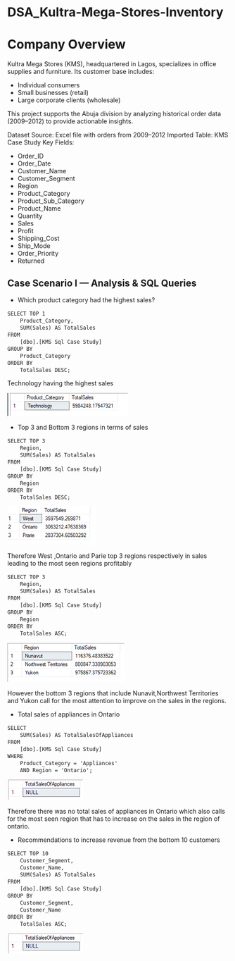 # DSA_Kultra-Mega-Stores-Inventory
# Company Overview
Kultra Mega Stores (KMS), headquartered in Lagos, specializes in office supplies and furniture. Its customer base includes:
- Individual consumers
- Small businesses (retail)
- Large corporate clients (wholesale)
  
This project supports the Abuja division by analyzing historical order data (2009–2012) to provide actionable insights.


 Dataset
Source: Excel file with orders from 2009–2012
Imported Table: KMS Case Study
Key Fields:
- Order_ID
- Order_Date
- Customer_Name
- Customer_Segment
- Region
- Product_Category
- Product_Sub_Category
- Product_Name
- Quantity
- Sales
- Profit
- Shipping_Cost
- Ship_Mode
- Order_Priority
- Returned

## Case Scenario I — Analysis & SQL Queries

- Which product category had the highest sales?

```
SELECT TOP 1
    Product_Category,
    SUM(Sales) AS TotalSales
FROM 
    [dbo].[KMS Sql Case Study]
GROUP BY 
    Product_Category
ORDER BY 
    TotalSales DESC;

```
Technology having the highest sales 

 ![Line graph](https://github.com/sharifahstella/DSA_Kultra-Mega-Stores-Inventory/blob/main/cate.PNG) 

- Top 3 and Bottom 3 regions in terms of sales

```
SELECT TOP 3
    Region,
    SUM(Sales) AS TotalSales
FROM 
    [dbo].[KMS Sql Case Study]
GROUP BY 
    Region
ORDER BY 
    TotalSales DESC;

```
![Line graph](https://github.com/sharifahstella/DSA_Kultra-Mega-Stores-Inventory/blob/main/top3.PNG) 

Therefore West ,Ontario and Parie top 3 regions respectively in sales leading to the most seen regions profitably
```
SELECT TOP 3
    Region,
    SUM(Sales) AS TotalSales
FROM 
    [dbo].[KMS Sql Case Study]
GROUP BY 
    Region
ORDER BY 
    TotalSales ASC;

```
![Line graph](https://github.com/sharifahstella/DSA_Kultra-Mega-Stores-Inventory/blob/main/bottom3.PNG) 

However the bottom 3 regions that include Nunavit,Northwest Territories and Yukon call for the most attention to improve on the sales in the regions.

- Total sales of appliances in Ontario

```
SELECT
    SUM(Sales) AS TotalSalesOfAppliances
FROM 
    [dbo].[KMS Sql Case Study]
WHERE 
    Product_Category = 'Appliances'
    AND Region = 'Ontario';

```
![Line graph](https://github.com/sharifahstella/DSA_Kultra-Mega-Stores-Inventory/blob/main/null.PNG) 

Therefore there was no total sales of appliances in Ontario which also calls for the most seen region that has to increase on the sales in the region of ontario.

- Recommendations to increase revenue from the bottom 10 customers

```
SELECT TOP 10
    Customer_Segment,
    Customer_Name,
    SUM(Sales) AS TotalSales
FROM 
    [dbo].[KMS Sql Case Study]
GROUP BY 
    Customer_Segment,
    Customer_Name
ORDER BY 
    TotalSales ASC;

```
![Line graph](https://github.com/sharifahstella/DSA_Kultra-Mega-Stores-Inventory/blob/main/null.PNG)  
